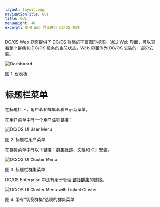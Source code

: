 ```yaml
---
layout: layout.pug
navigationTitle: GUI
title: GUI
menuWeight: 40
excerpt: 使用 Web 界面进行 DC/OS 管理
---
```


DC/OS Web 界面提供了 DC/OS 群集的丰富图形视图。通过 Web 界面，可以查看整个群集和 DC/OS 服务的当前状态。Web 界面作为 DC/OS 安装的一部分安装。

![Dashboard](/mesosphere/dcos/1.12/img/dashboard-ee-1-12.png)

图 1. 仪表板

# 标题栏菜单

在标题栏上，用户名和群集名称显示为菜单。

在用户菜单中有一个用户注销链接：

![DC/OS UI User Menu](/mesosphere/dcos/1.12/img/header-bar-user-dropdown-1-12.png)

图 2. 标题栏用户菜单

在群集菜单中有以下链接：[群集概述](/mesosphere/dcos/1.12/gui/cluster/)、文档和 CLI 安装。

![DC/OS UI Cluster Menu](/mesosphere/dcos/1.12/img/header-bar-cluster-dropdown-1-12.png)

图 3. 标题栏群集菜单

DC/OS Enterprise 中还有用于管理 [链接群集](/mesosphere/dcos/1.12/administering-clusters/multiple-clusters/cluster-links/)的链接。

![DC/OS UI Cluster Menu with Linked Cluster](/mesosphere/dcos/1.12/img/switch-cluster-1-12.png)

图 4. 带有“切换群集”选项的群集菜单
